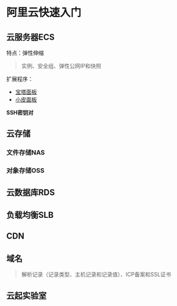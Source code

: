 # 阿里云快速入门

## 云服务器ECS

特点：弹性伸缩

> 实例、安全组、弹性公网IP和快照

扩展程序：

- [宝塔面板](https://www.bt.cn/new/index.html)
- [小皮面板](https://www.xp.cn/)

**SSH密钥对**

## 云存储

### 文件存储NAS

### 对象存储OSS

## 云数据库RDS

## 负载均衡SLB

## CDN

## 域名

> 解析记录（记录类型、主机记录和记录值）、ICP备案和SSL证书

## 云起实验室
